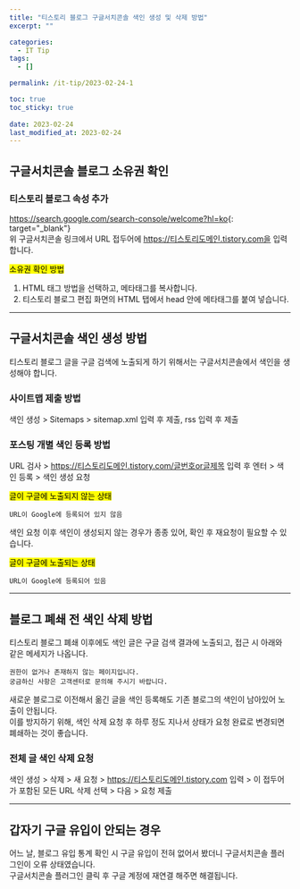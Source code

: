 ```yaml
---
title: "티스토리 블로그 구글서치콘솔 색인 생성 및 삭제 방법"
excerpt: ""

categories:
  - IT Tip
tags:
  - []

permalink: /it-tip/2023-02-24-1

toc: true
toc_sticky: true
 
date: 2023-02-24
last_modified_at: 2023-02-24
---
```


## 구글서치콘솔 블로그 소유권 확인

### 티스토리 블로그 속성 추가
<https://search.google.com/search-console/welcome?hl=ko>{: target="_blank"}  
위 구글서치콘솔 링크에서 URL 접두어에 https://티스토리도메인.tistory.com을 입력합니다.

<mark>소유권 확인 방법</mark>  
1. HTML 태그 방법을 선택하고, 메타태그를 복사합니다.
2. 티스토리 블로그 편집 화면의 HTML 탭에서 head 안에 메타태그를 붙여 넣습니다.

---

## 구글서치콘솔 색인 생성 방법
티스토리 블로그 글을 구글 검색에 노출되게 하기 위해서는 구글서치콘솔에서 색인을 생성해야 합니다.

### 사이트맵 제출 방법
색인 생성 > Sitemaps > sitemap.xml 입력 후 제출, rss 입력 후 제출

### 포스팅 개별 색인 등록 방법
URL 검사 > https://티스토리도메인.tistory.com/글번호or글제목 입력 후 엔터 > 색인 등록 > 색인 생성 요청

<mark>글이 구글에 노출되지 않는 상태</mark>
```
URL이 Google에 등록되어 있지 않음
```
색인 요청 이후 색인이 생성되지 않는 경우가 종종 있어, 확인 후 재요청이 필요할 수 있습니다.

<mark>글이 구글에 노출되는 상태</mark>
```
URL이 Google에 등록되어 있음
```

---

## 블로그 폐쇄 전 색인 삭제 방법

티스토리 블로그 폐쇄 이후에도 색인 글은 구글 검색 결과에 노출되고, 접근 시 아래와 같은 메세지가 나옵니다.
```
권한이 없거나 존재하지 않는 페이지입니다.
궁금하신 사항은 고객센터로 문의해 주시기 바랍니다.
```
새로운 블로그로 이전해서 옮긴 글을 색인 등록해도 기존 블로그의 색인이 남아있어 노출이 안됩니다.  
이를 방지하기 위해, 색인 삭제 요청 후 하루 정도 지나서 상태가 요청 완료로 변경되면 폐쇄하는 것이 좋습니다.

### 전체 글 색인 삭제 요청
색인 생성 > 삭제 > 새 요청 > https://티스토리도메인.tistory.com 입력 > 이 접두어가 포함된 모든 URL 삭제 선택 > 다음 > 요청 제출 

---

## 갑자기 구글 유입이 안되는 경우

어느 날, 블로그 유입 통계 확인 시 구글 유입이 전혀 없어서 봤더니 구글서치콘솔 플러그인이 오류 상태였습니다.  
구글서치콘솔 플러그인 클릭 후 구글 계정에 재연결 해주면 해결됩니다.

